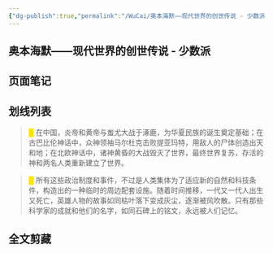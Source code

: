 ```yaml
---
{"dg-publish":true,"permalink":"/WuCai/奥本海默——现代世界的创世传说 - 少数派-H8KK7H2/"}
---
```



## 奥本海默——现代世界的创世传说 - 少数派 

## 页面笔记


## 划线列表
> <font color="#FFE500">█  </font>在中国，炎帝和黄帝与蚩尤大战于涿鹿，为华夏民族的诞生奠定基础；在古巴比伦神话中，众神领袖马尔杜克击败提亚玛特，用敌人的尸体创造出天和地；在北欧神话中，诸神黄昏的大战毁灭了世界，最终世界复苏，存活的神和两名人类重新建立了世界。

> <font color="#FFE500">█  </font>所有这些政治制度和事件，不过是人类集体为了适应新的自然和科技条件，构造出的一种临时的周边配套设施。随着时间推移，一代又一代人出生又死亡，英雄人物的故事如同枯叶落下变成灰尘，逐渐被风吹散。只有那些科学家的成就和他们的名字，如同石碑上的铭文，永远被人们记忆。


## 全文剪藏

